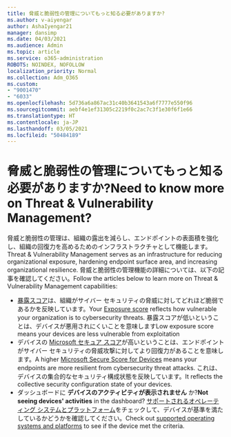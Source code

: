 ```yaml
---
title: 脅威と脆弱性の管理についてもっと知る必要がありますか?
ms.author: v-aiyengar
author: AshaIyengar21
manager: dansimp
ms.date: 04/03/2021
ms.audience: Admin
ms.topic: article
ms.service: o365-administration
ROBOTS: NOINDEX, NOFOLLOW
localization_priority: Normal
ms.collection: Adm_O365
ms.custom:
- "9001470"
- "6033"
ms.openlocfilehash: 5d736a6a867ac31c40b3641543a6f7777e550f96
ms.sourcegitcommit: aebf4e1ef31305c2219f0c2ac7c3f1e30f6f1e66
ms.translationtype: HT
ms.contentlocale: ja-JP
ms.lasthandoff: 03/05/2021
ms.locfileid: "50484189"
---
```

# <a name="need-to-know-more-on-threat--vulnerability-management"></a><span data-ttu-id="f3fbb-102">脅威と脆弱性の管理についてもっと知る必要がありますか?</span><span class="sxs-lookup"><span data-stu-id="f3fbb-102">Need to know more on Threat & Vulnerability Management?</span></span>

<span data-ttu-id="f3fbb-103">脅威と脆弱性の管理は、組織の露出を減らし、エンドポイントの表面積を強化し、組織の回復力を高めるためのインフラストラクチャとして機能します。</span><span class="sxs-lookup"><span data-stu-id="f3fbb-103">Threat & Vulnerability Management serves as an infrastructure for reducing organizational exposure, hardening endpoint surface area, and increasing organizational resilience.</span></span> <span data-ttu-id="f3fbb-104">脅威と脆弱性の管理機能の詳細については、以下の記事を確認してください。</span><span class="sxs-lookup"><span data-stu-id="f3fbb-104">Follow the articles below to learn more on Threat & Vulnerability Management capabilities:</span></span>

- <span data-ttu-id="f3fbb-105">[暴露スコア](https://docs.microsoft.com/windows/security/threat-protection/microsoft-defender-atp/tvm-exposure-score)は、組織がサイバー セキュリティの脅威に対してどれほど脆弱であるかを反映しています。</span><span class="sxs-lookup"><span data-stu-id="f3fbb-105">Your [Exposure score](https://docs.microsoft.com/windows/security/threat-protection/microsoft-defender-atp/tvm-exposure-score) reflects how vulnerable your organization is to cybersecurity threats.</span></span> <span data-ttu-id="f3fbb-106">暴露スコアが低いということは、デバイスが悪用されにくいことを意味します</span><span class="sxs-lookup"><span data-stu-id="f3fbb-106">Low exposure score means your devices are less vulnerable from exploitation</span></span>
- <span data-ttu-id="f3fbb-107">デバイスの [Microsoft セキュア スコア](https://docs.microsoft.com/windows/security/threat-protection/microsoft-defender-atp/tvm-microsoft-secure-score-devices)が高いということは、エンドポイントがサイバー セキュリティの脅威攻撃に対してより回復力があることを意味します。</span><span class="sxs-lookup"><span data-stu-id="f3fbb-107">A higher [Microsoft Secure Score for Devices](https://docs.microsoft.com/windows/security/threat-protection/microsoft-defender-atp/tvm-microsoft-secure-score-devices) means your endpoints are more resilient from cybersecurity threat attacks.</span></span> <span data-ttu-id="f3fbb-108">これは、デバイスの集合的なセキュリティ構成状態を反映しています。</span><span class="sxs-lookup"><span data-stu-id="f3fbb-108">It reflects the collective security configuration state of your devices.</span></span>
- <span data-ttu-id="f3fbb-109">ダッシュボードに **デバイスのアクティビティが表示されません** か?</span><span class="sxs-lookup"><span data-stu-id="f3fbb-109">**Not seeing devices' activities** in the dashboard?</span></span> <span data-ttu-id="f3fbb-110">[サポートされるオペレーティング システムとプラットフォーム](https://docs.microsoft.com/windows/security/threat-protection/microsoft-defender-atp/tvm-supported-os)をチェックして、デバイスが基準を満たしているかどうかを確認してください。</span><span class="sxs-lookup"><span data-stu-id="f3fbb-110">Check out [supported operating systems and platforms](https://docs.microsoft.com/windows/security/threat-protection/microsoft-defender-atp/tvm-supported-os) to see if the device met the criteria.</span></span>
